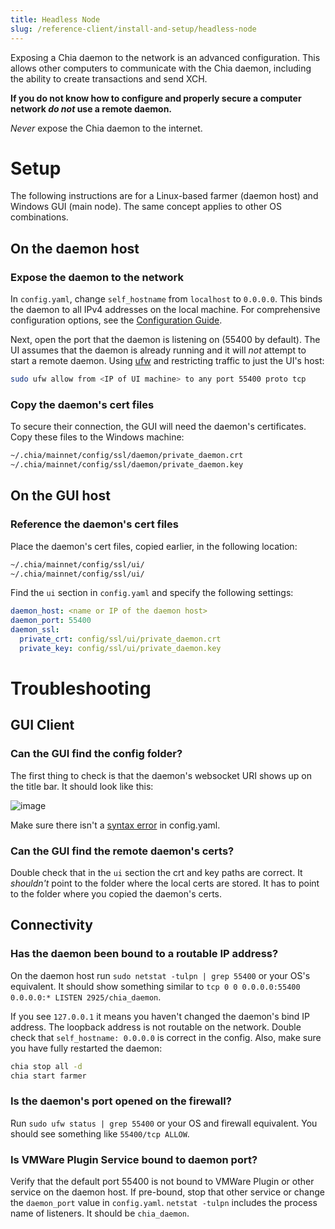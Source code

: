 ```yaml
---
title: Headless Node
slug: /reference-client/install-and-setup/headless-node
---
```


Exposing a Chia daemon to the network is an advanced configuration. This allows other computers to communicate with the Chia daemon, including the ability to create transactions and send XCH.

**If you do not know how to configure and properly secure a computer network _do not_ use a remote daemon.**

_Never_ expose the Chia daemon to the internet.

# Setup

The following instructions are for a Linux-based farmer (daemon host) and Windows GUI (main node). The same concept applies to other OS combinations.

## On the daemon host

### Expose the daemon to the network

In `config.yaml`, change `self_hostname` from `localhost` to `0.0.0.0`. This binds the daemon to all IPv4 addresses on the local machine. For comprehensive configuration options, see the [Configuration Guide](/reference-client/install-and-setup/configuration).

Next, open the port that the daemon is listening on (55400 by default). The UI assumes that the daemon is already running and it will _not_ attempt to start a remote daemon. Using [ufw](https://help.ubuntu.com/community/UFW) and restricting traffic to just the UI's host:

```bash
sudo ufw allow from <IP of UI machine> to any port 55400 proto tcp
```

### Copy the daemon's cert files

To secure their connection, the GUI will need the daemon's certificates. Copy these files to the Windows machine:

```bash
~/.chia/mainnet/config/ssl/daemon/private_daemon.crt
~/.chia/mainnet/config/ssl/daemon/private_daemon.key
```

## On the GUI host

### Reference the daemon's cert files

Place the daemon's cert files, copied earlier, in the following location:

```bash
~/.chia/mainnet/config/ssl/ui/
~/.chia/mainnet/config/ssl/ui/
```

Find the `ui` section in `config.yaml` and specify the following settings:

```yaml
daemon_host: <name or IP of the daemon host>
daemon_port: 55400
daemon_ssl:
  private_crt: config/ssl/ui/private_daemon.crt
  private_key: config/ssl/ui/private_daemon.key
```

# Troubleshooting

## GUI Client

### Can the GUI find the config folder?

The first thing to check is that the daemon's websocket URI shows up on the title bar. It should look like this:

![image](https://user-images.githubusercontent.com/5160233/111890456-6ca97f00-89b7-11eb-8f20-a8dc80d0d138.png)

Make sure there isn't a [syntax error](https://yamlchecker.com/) in config.yaml.

### Can the GUI find the remote daemon's certs?

Double check that in the `ui` section the crt and key paths are correct. It _shouldn't_ point to the folder where the local certs are stored. It has to point to the folder where you copied the daemon's certs.

## Connectivity

### Has the daemon been bound to a routable IP address?

On the daemon host run `sudo netstat -tulpn | grep 55400` or your OS's equivalent. It should show something similar to `tcp 0 0 0.0.0.0:55400 0.0.0.0:* LISTEN 2925/chia_daemon`.

If you see `127.0.0.1` it means you haven't changed the daemon's bind IP address. The loopback address is not routable on the network. Double check that `self_hostname: 0.0.0.0` is correct in the config. Also, make sure you have fully restarted the daemon:

```bash
chia stop all -d
chia start farmer
```

### Is the daemon's port opened on the firewall?

Run `sudo ufw status | grep 55400` or your OS and firewall equivalent. You should see something like `55400/tcp ALLOW`.

### Is VMWare Plugin Service bound to daemon port?

Verify that the default port 55400 is not bound to VMWare Plugin or other service on the daemon host. If pre-bound, stop that other service or change the `daemon_port` value in `config.yaml`. `netstat -tulpn` includes the process name of listeners. It should be `chia_daemon`.
